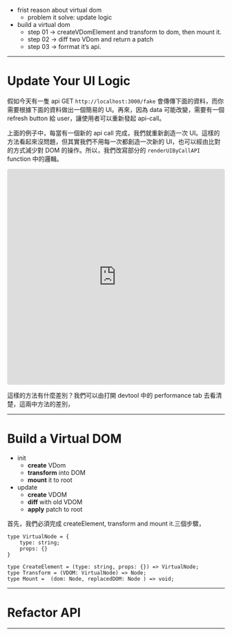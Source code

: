 * frist reason about virtual dom
  * problem it solve: update logic
* build a virtual dom
  * step 01 → createVDomElement and transform to dom, then mount it.
  * step 02 → diff two VDom and return a patch
  * step 03 → forrmat it’s api.

---

# Update Your UI Logic

假如今天有一隻 api GET `http://localhost:3000/fake` 會傳傳下面的資料，而你需要根據下面的資料做出一個簡易的 UI。再來，因為 data 可能改變，需要有一個 refresh button 給 user，讓使用者可以重新發起 api-call。

上面的例子中，每當有一個新的 api call 完成，我們就重新創造一次 UI。這樣的方法看起來沒問題，但其實我們不用每一次都創造一次新的 UI，也可以經由比對的方式減少對 DOM 的操作。所以，我們改寫部分的 `renderUIByCallAPI` function 中的邏輯。

<iframe src="https://codesandbox.io/embed/update-ui-logic-9hgngo?fontsize=14&hidenavigation=1&theme=dark"
     style="width:100%; height:500px; border:0; border-radius: 4px; overflow:hidden;"
     title="update-UI-Logic"
     allow="accelerometer; ambient-light-sensor; camera; encrypted-media; geolocation; gyroscope; hid; microphone; midi; payment; usb; vr; xr-spatial-tracking"
     sandbox="allow-forms allow-modals allow-popups allow-presentation allow-same-origin allow-scripts"
   ></iframe>

這樣的方法有什麼差別？我們可以由打開 devtool 中的 performance tab 去看清楚，這兩中方法的差別，

---

# Build a Virtual DOM

* init
  * **create** VDom
  * **transform** into DOM
  * **mount** it to root
* update
  * **create** VDOM
  * **diff** with old VDOM
  * **apply** patch to root

首先，我們必須完成 createElement, transform and mount it.三個步驟，

```tsx
type VirtualNode = {
	type: string;
	props: {}
}

type CreateElement = (type: string, props: {}) => VirtualNode;
type Transform = (VDOM: VirtualNode) => Node;
type Mount =  (dom: Node, replacedDOM: Node ) => void;
```

---

# Refactor API

---
